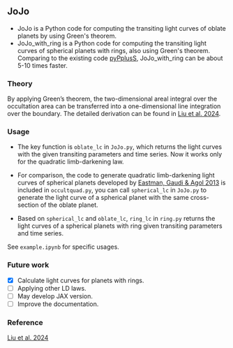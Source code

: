 ## JoJo

- JoJo is a Python code for computing the transiting light curves of oblate planets by using Green's theorem.
- JoJo_with_ring is a Python code for computing the transiting light curves of spherical planets with rings, also using Green's theorem. Comparing to the existing code <a href='https://github.com/EdanRein/pyPplusS'>pyPplusS</a>, JoJo_with_ring can be about 5-10 times faster.

### Theory

By applying Green’s theorem, the two-dimensional areal integral over the occultation area can be transferred into a one-dimensional line integration over the boundary. The detailed derivation can be found in <a href='https://iopscience.iop.org/article/10.3847/1538-3881/ad9b8c'>Liu et al. 2024</a>.

### Usage

- The key function is ```oblate_lc``` in ```JoJo.py```, which returns the light curves with the given transiting parameters and time series. Now it works only for the quadratic limb-darkening law. 

- For comparison, the code to generate quadratic limb-darkening light curves of spherical planets developed by <a href='https://ui.adsabs.harvard.edu/abs/2013PASP..125...83E/abstract'>Eastman, Gaudi & Agol 2013</a> is included in ```occultquad.py```, you can call ```spherical_lc``` in ```JoJo.py``` to generate the light curve of a spherical planet with the same cross-section of the oblate planet.

- Based on ```spherical_lc``` and ```oblate_lc```, ```ring_lc``` in ```ring.py``` returns the light curves of a spherical planets with ring given transiting parameters and time series.

See ```example.ipynb``` for specific usages.

### Future work
- [x] Calculate light curves for planets with rings.
- [ ] Applying other LD laws.
- [ ] May develop JAX version.
- [ ] Improve the documentation.

### Reference
<a href='https://iopscience.iop.org/article/10.3847/1538-3881/ad9b8c'>Liu et al. 2024</a>